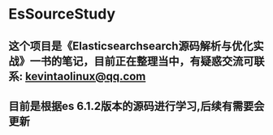 # EsSourceStudy
## 这个项目是《Elasticsearchsearch源码解析与优化实战》一书的笔记，目前正在整理当中，有疑惑交流可联系: kevintaolinux@qq.com
## 目前是根据es 6.1.2版本的源码进行学习,后续有需要会更新
